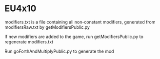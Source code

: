 # EU4x10

modifiers.txt is a file containing all non-constant modifiers, generated from modifiersRaw.txt by getModifiersPublic.py
 
If new modifiers are added to the game, run getModifiersPublic.py to regenerate modifiers.txt

Run goForthAndMultiplyPublic.py to generate the mod

